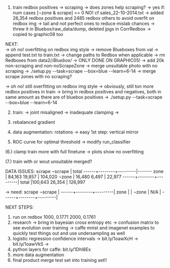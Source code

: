
1. train redbox positives
   -> scraping
      -> does zones help scraping?
	 -> yes if: num cases [¬zone & scrape] == 0
	    NO! cf sales_22-10-2014.txt
      -> added 26,354 redbox positives
         and 2485 redbox others to avoid overfit on redbox img
      -> tail and not perfect ones to reduce mislab chances
      -> threw it in Bluebox/raw_data/dump, deleted jpgs in CorrRedbox
         -> copied to graphic08 too

NEXT:	 
   -> oh no! overfitting on redbox img style
      -> remove Blueboxes from val
      -> append test.txt to train.txt
      -> change paths to Redbox when applicable
      -> rm Redboxes from data2/*/Bluebox/*
         -> ONLY DONE ON GRAPHIC05!
      -> add 20k non-scraping and non-noScrapeZone
      -> merge unsuitable photo with no scraping
         -> ./setup.py --task=scrape --box=blue --learn=6-14
      -> merge scrape zones with no scraping?
      
   -> oh no! still overfitting on redbox img style
      -> obviously, still ton more redbox positives in train
      -> bring in redbox positives and negatives, both in same amount
         as there are of bluebox positives
	 -> ./setup.py --task=scrape --box=blue --learn=6-14

2. train:
   -> joint misaligned
   -> inadequate clamping
   -> 

3. rebalanced gradient
     

4. data augmentation: rotations
   -> easy 1st step: vertical mirror

   
5. ROC curve for optimal threshold
   -> modify run_classifier

   
(6.) clamp train more with full finetune
   -> plots show no overfitting


(7.) train with or wout unsuitable merged?

   

DATA ISSUES:
        scrape   ¬scrape | total
------+--------+---------|-------
zone  | 84,163   19,857  | 104,020
¬zone | 16,480    6,497  |  22,977
------+--------+---------|
total |100,643   26,354  | 126,997     

-> need:
        scrape   ¬scrape |
------+--------+---------|
zone  |                  |
¬zone |  N/A             |
------+--------+---------|




NEXT STEPS:
1) run on redbox
   1000, 0.1771
   2000, 0.1761
2) research
   -> bring in bayesian cross entropy etc
   -> confusion matrix to see evolution over training
   -> caffe mnist and imagenet examples to quickly test things out
   and use undersampling as well
3) logistic regression confidence intervals
   -> bit.ly/1oawXcH
   -> bit.ly/1oawVkS
   ->
4) python layers for caffe: bit.ly/1Dhl8Ex
5) more data augmentation
6) final product merge test set into training set!!
   


